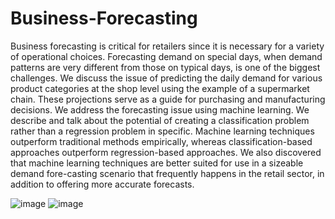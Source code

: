 # Business-Forecasting
Business forecasting is critical for retailers since it is necessary for a variety of operational choices. Forecasting demand on special days, when demand patterns are very different from those on typical days, is one of the biggest challenges. We discuss the issue of predicting the daily demand for various product categories at the shop level using the example of a supermarket chain. These projections serve as a guide for purchasing and manufacturing decisions. We address the forecasting issue using machine learning. We describe and talk about the potential of creating a classification problem rather than a regression problem in specific. Machine learning techniques outperform traditional methods empirically, whereas classification-based approaches outperform regression-based approaches. We also discovered that machine learning techniques are better suited for use in a sizeable demand fore-casting scenario that frequently happens in the retail sector, in addition to offering more accurate forecasts.

![image](https://user-images.githubusercontent.com/108021988/208265999-e0d8c15f-04d8-4b64-8f17-7dd4f55fccb3.png)
![image](https://user-images.githubusercontent.com/108021988/208266038-80ce0d3e-2a9d-411c-920b-7e884cc08bdc.png)
